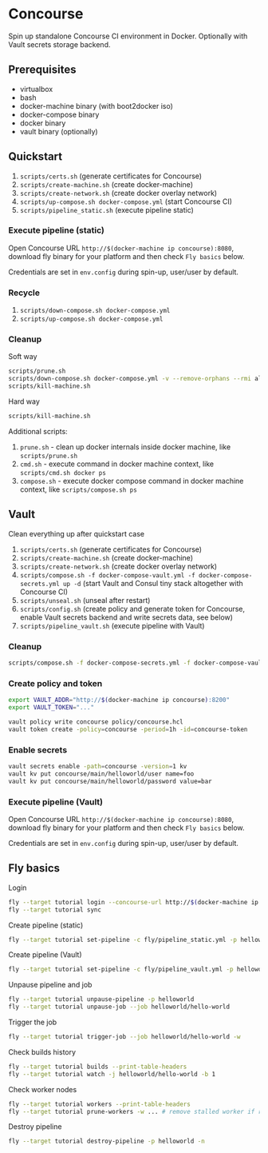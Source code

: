 # Concourse

Spin up standalone Concourse CI environment in Docker. Optionally with Vault secrets storage backend.

## Prerequisites

- virtualbox
- bash
- docker-machine binary (with boot2docker iso)
- docker-compose binary
- docker binary
- vault binary (optionally)

## Quickstart

1. `scripts/certs.sh` (generate certificates for Concourse)
1. `scripts/create-machine.sh` (create docker-machine)
1. `scripts/create-network.sh` (create docker overlay network)
1. `scripts/up-compose.sh docker-compose.yml` (start Concourse CI)
1. `scripts/pipeline_static.sh` (execute pipeline static)

### Execute pipeline (static)

Open Concourse URL `http://$(docker-machine ip concourse):8080`, download fly binary for your platform and then check `Fly basics` below.

Credentials are set in `env.config` during spin-up, user/user by default.

### Recycle

1. `scripts/down-compose.sh docker-compose.yml`
1. `scripts/up-compose.sh docker-compose.yml`

### Cleanup

Soft way

```bash
scripts/prune.sh
scripts/down-compose.sh docker-compose.yml -v --remove-orphans --rmi all
scripts/kill-machine.sh
```

Hard way

```bash
scripts/kill-machine.sh
```

Additional scripts:

1. `prune.sh` - clean up docker internals inside docker machine, like `scripts/prune.sh`
1. `cmd.sh` - execute command in docker machine context, like `scripts/cmd.sh docker ps`
1. `compose.sh` - execute docker compose command in docker machine context, like `scripts/compose.sh ps`

## Vault

Clean everything up after quickstart case

1. `scripts/certs.sh` (generate certificates for Concourse)
1. `scripts/create-machine.sh` (create docker-machine)
1. `scripts/create-network.sh` (create docker overlay network)
1. `scripts/compose.sh -f docker-compose-vault.yml -f docker-compose-secrets.yml up -d` (start Vault and Consul tiny stack altogether with Concourse CI)
1. `scripts/unseal.sh` (unseal after restart)
1. `scripts/config.sh` (create policy and generate token for Concourse, enable Vault secrets backend and write secrets data, see below)
1. `scripts/pipeline_vault.sh` (execute pipeline with Vault)

### Cleanup

```bash
scripts/compose.sh -f docker-compose-secrets.yml -f docker-compose-vault.yml down -v --remove-orphans
```

### Create policy and token

```bash
export VAULT_ADDR="http://$(docker-machine ip concourse):8200"
export VAULT_TOKEN="..."

vault policy write concourse policy/concourse.hcl
vault token create -policy=concourse -period=1h -id=concourse-token
```

### Enable secrets

```bash
vault secrets enable -path=concourse -version=1 kv
vault kv put concourse/main/helloworld/user name=foo
vault kv put concourse/main/helloworld/password value=bar
```

### Execute pipeline (Vault)

Open Concourse URL `http://$(docker-machine ip concourse):8080`, download fly binary for your platform and then check `Fly basics` below.

Credentials are set in `env.config` during spin-up, user/user by default.

## Fly basics

Login

```bash
fly --target tutorial login --concourse-url http://$(docker-machine ip concourse):8080 -b
fly --target tutorial sync
```

Create pipeline (static)

```bash
fly --target tutorial set-pipeline -c fly/pipeline_static.yml -p helloworld -n
```

Create pipeline (Vault)

```bash
fly --target tutorial set-pipeline -c fly/pipeline_vault.yml -p helloworld -n
```

Unpause pipeline and job

```bash
fly --target tutorial unpause-pipeline -p helloworld
fly --target tutorial unpause-job --job helloworld/hello-world
```

Trigger the job

```bash
fly --target tutorial trigger-job --job helloworld/hello-world -w
```

Check builds history

```bash
fly --target tutorial builds --print-table-headers
fly --target tutorial watch -j helloworld/hello-world -b 1
```

Check worker nodes

```bash
fly --target tutorial workers --print-table-headers
fly --target tutorial prune-workers -w ... # remove stalled worker if required
```

Destroy pipeline

```bash
fly --target tutorial destroy-pipeline -p helloworld -n
```
